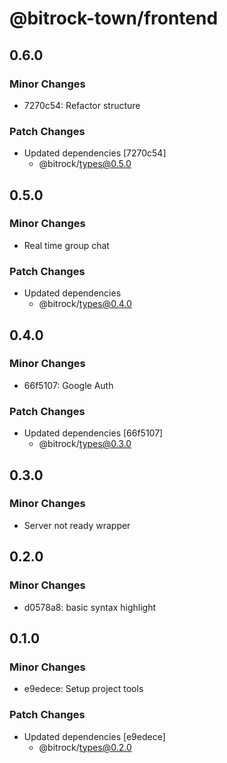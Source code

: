 # @bitrock-town/frontend

## 0.6.0

### Minor Changes

- 7270c54: Refactor structure

### Patch Changes

- Updated dependencies [7270c54]
  - @bitrock/types@0.5.0

## 0.5.0

### Minor Changes

- Real time group chat

### Patch Changes

- Updated dependencies
  - @bitrock/types@0.4.0

## 0.4.0

### Minor Changes

- 66f5107: Google Auth

### Patch Changes

- Updated dependencies [66f5107]
  - @bitrock/types@0.3.0

## 0.3.0

### Minor Changes

- Server not ready wrapper

## 0.2.0

### Minor Changes

- d0578a8: basic syntax highlight

## 0.1.0

### Minor Changes

- e9edece: Setup project tools

### Patch Changes

- Updated dependencies [e9edece]
  - @bitrock/types@0.2.0
